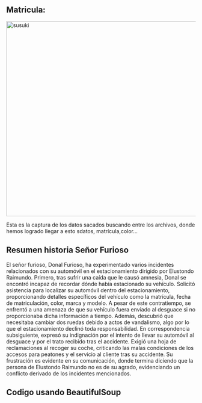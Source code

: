 ## Matricula:

<img width="518" alt="susuki" src="https://github.com/GonzaloGmv/don-furioso/assets/91721643/58ee2efc-319c-49e6-9605-dce111b493e1">


Esta es la captura de los datos sacados buscando entre los archivos, donde hemos logrado llegar a esto sdatos, matrícula,color...


## Resumen historia Señor Furioso

El señor furioso, Donal Furioso, ha experimentado varios incidentes relacionados con su automóvil en el estacionamiento dirigido por Elustondo Raimundo. Primero, tras sufrir una caída que le causó amnesia, Donal se encontró incapaz de recordar dónde había estacionado su vehículo. Solicitó asistencia para localizar su automóvil dentro del estacionamiento, proporcionando detalles específicos del vehículo como la matrícula, fecha de matriculación, color, marca y modelo. A pesar de este contratiempo, se enfrentó a una amenaza de que su vehículo fuera enviado al desguace si no proporcionaba dicha información a tiempo.
Además, descubrió que necesitaba cambiar dos ruedas debido a actos de vandalismo, algo por lo que el estacionamiento declinó toda responsabilidad. En correspondencia subsiguiente, expresó su indignación por el intento de llevar su automóvil al desguace y por el trato recibido tras el accidente. Exigió una hoja de reclamaciones al recoger su coche, criticando las malas condiciones de los accesos para peatones y el servicio al cliente tras su accidente. Su frustración es evidente en su comunicación, donde termina diciendo que la persona de Elustondo Raimundo no es de su agrado, evidenciando un conflicto derivado de los incidentes mencionados.




## Codigo usando BeautifulSoup

